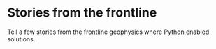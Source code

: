 # Stories from the frontline

Tell a few stories from the frontline geophysics where Python enabled solutions.